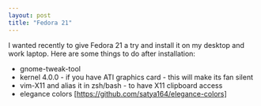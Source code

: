 ```yaml
---
layout: post
title: "Fedora 21"
---
```


I wanted recently to give Fedora 21 a try and install it on my desktop and work laptop. Here are
some things to do after installation: 

* gnome-tweak-tool
* kernel 4.0.0 - if you have ATI graphics card - this will make its fan silent 
* vim-X11 and alias it in zsh/bash - to have X11 clipboard access
* elegance colors [https://github.com/satya164/elegance-colors]



